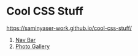 # Cool CSS Stuff

https://saminyaser-work.github.io/cool-css-stuff/

1. [Nav Bar](https://saminyaser-work.github.io/cool-css-stuff/stuff/nav-bar/nav-bar.html)
2. [Photo Gallery](https://saminyaser-work.github.io/cool-css-stuff/stuff/photo-gallery/photo-gallery.html)



